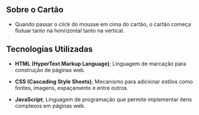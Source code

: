 ## Sobre o Cartão
- Quando passar o click do mousse em cima do cartão, o cartão começa flutuar tanto na honrizontal tanto na vertical.

## Tecnologias Utilizadas
- **HTML (HyperText Markup Language)**; Linguagem de marcação para construção de páginas web.

- **CSS (Cascading Style Sheets)**; Mecanismo para adicionar estilos como fontes, imagens, espaçamento e entre outros.

- **JavaScript**; Linguagem de programação que permite implementar itens complexos em páginas web.
